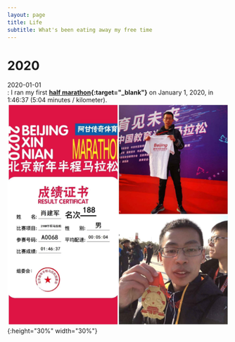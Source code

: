 ```yaml
---
layout: page
title: Life
subtitle: What's been eating away my free time
---
```



# 2020

2020-01-01  
: I ran my first **[half marathon](https://en.wikipedia.org/wiki/Half_marathon){:target="_blank"}** on January 1, 2020, in 1:46:37 (5:04 minutes / kilometer).  
![Finish the marathon for the first time](/assets/img/photos/marathon-2020-01-01.jpg){:height="30%" width="30%"}
